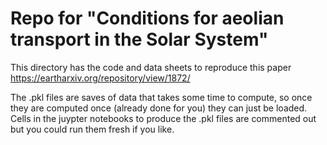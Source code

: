# Repo for "Conditions for aeolian transport in the Solar System"
This directory has the code and data sheets to reproduce this paper https://eartharxiv.org/repository/view/1872/

The .pkl files are saves of data that takes some time to compute, so once they are computed once (already done for you) they can just be loaded.
Cells in the juypter notebooks to produce the .pkl files are commented out but you could run them fresh if you like.
